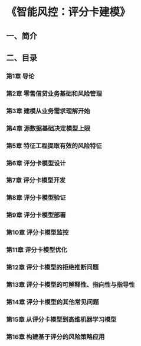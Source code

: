 # 《智能风控：评分卡建模》


## 一、简介


## 二、目录
### 第1章 导论
### 第2章 零售信贷业务基础和风险管理
### 第3章 建模从业务需求理解开始
### 第4章 源数据基础决定模型上限
### 第5章 特征工程提取有效的风险特征
### 第6章 评分卡模型设计
### 第7章 评分卡模型开发
### 第8章 评分卡模型验证
### 第9章 评分卡模型部署
### 第10章 评分卡模型监控
### 第11章 评分卡模型优化
### 第12章 评分卡模型的拒绝推断问题
### 第13章 评分卡模型的可解释性、指向性与指导性
### 第14章 评分卡模型的其他常见问题
### 第15章 从评分卡模型到高维机器学习模型
### 第16章 构建基于评分的风险策略应用
